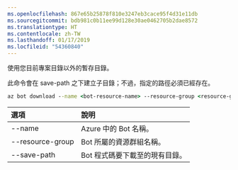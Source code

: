 ```yaml
---
ms.openlocfilehash: 867e65b25878f810e3247eb3cace95f4d31e11db
ms.sourcegitcommit: bdb981c0b11ee99d128e30ae0462705b2dae8572
ms.translationtype: HT
ms.contentlocale: zh-TW
ms.lasthandoff: 01/17/2019
ms.locfileid: "54360840"
---
```

使用您目前專案目錄以外的暫存目錄。 

此命令會在 save-path 之下建立子目錄；不過，指定的路徑必須已經存在。

```cmd
az bot download --name <bot-resource-name> --resource-group <resource-group-name> --save-path "<path>"
```

| 選項 | 說明 |
|:---|:---|
| --name | Azure 中的 Bot 名稱。 |
| --resource-group | Bot 所屬的資源群組名稱。 |
| --save-path | Bot 程式碼要下載至的現有目錄。 |